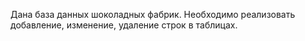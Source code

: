 Дана база данных шоколадных фабрик. Необходимо реализовать добавление, изменение, удаление строк в таблицах. 
